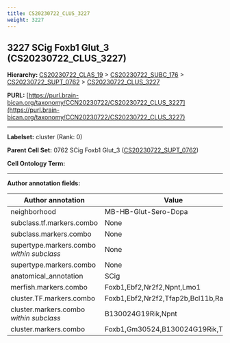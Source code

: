```yaml
---
title: CS20230722_CLUS_3227
weight: 3227
---
```

## 3227 SCig Foxb1 Glut_3 (CS20230722_CLUS_3227)
<b>Hierarchy: </b>
[CS20230722_CLAS_19](../CS20230722_CLAS_19) >
[CS20230722_SUBC_176](../CS20230722_SUBC_176) >
[CS20230722_SUPT_0762](../CS20230722_SUPT_0762) >
[CS20230722_CLUS_3227](../CS20230722_CLUS_3227)

**PURL:** [https://purl.brain-bican.org/taxonomy/CCN20230722/CS20230722_CLUS_3227](https://purl.brain-bican.org/taxonomy/CCN20230722/CS20230722_CLUS_3227)

---


**Labelset:** cluster (Rank: 0)

**Parent Cell Set:** 0762 SCig Foxb1 Glut_3 ([CS20230722_SUPT_0762](../CS20230722_SUPT_0762))



**Cell Ontology Term:** 

[MARKER GENES.]: #


---

[TRANSFERRED ANNOTATIONS.]: #


[AUTHOR ANNOTATION FIELDS.]: #


**Author annotation fields:**

| Author annotation | Value |
|-------------------|-------|
|neighborhood|MB-HB-Glut-Sero-Dopa|
|subclass.tf.markers.combo|None|
|subclass.markers.combo|None|
|supertype.markers.combo _within subclass_|None|
|supertype.markers.combo|None|
|anatomical_annotation|SCig|
|merfish.markers.combo|Foxb1,Ebf2,Nr2f2,Npnt,Lmo1|
|cluster.TF.markers.combo|Foxb1,Ebf2,Nr2f2,Tfap2b,Bcl11b,Rarb|
|cluster.markers.combo _within subclass_|B130024G19Rik,Npnt|
|cluster.markers.combo|Foxb1,Gm30524,B130024G19Rik,Tfap2b|

